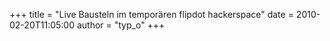 +++
title = "Live Bausteln im temporären flipdot hackerspace"
date = 2010-02-20T11:05:00
author = "typ_o"
+++

